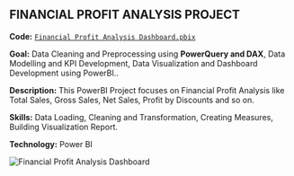 ## **FINANCIAL PROFIT ANALYSIS PROJECT**

**Code:** [`Financial Profit Analysis Dashboard.pbix`](https://github.com/Amith-shivaramu/PROJECTS_PORTFOLIO/blob/main/PowerBI_Projects/Financial%20Dashboard.pbix)

**Goal:** Data Cleaning and Preprocessing using **PowerQuery and DAX**, Data Modelling and KPI Development, Data Visualization and Dashboard Development using PowerBI..

**Description:** This PowerBI Project focuses on Financial Profit Analysis like Total Sales, Gross Sales, Net Sales, Profit by Discounts and so on.

**Skills:** Data Loading, Cleaning and Transformation, Creating Measures, Building Visualization Report. 

**Technology:** Power BI 

![Financial Profit Analysis Dashboard](https://github.com/user-attachments/assets/087ec535-947a-4833-ab0a-dc9faaf23586)
